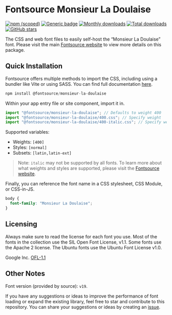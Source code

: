 # Fontsource Monsieur La Doulaise

[![npm (scoped)](https://img.shields.io/npm/v/@fontsource/monsieur-la-doulaise?color=brightgreen)](https://www.npmjs.com/package/@fontsource/monsieur-la-doulaise) [![Generic badge](https://img.shields.io/badge/fontsource-passing-brightgreen)](https://github.com/fontsource/fontsource) [![Monthly downloads](https://badgen.net/npm/dm/@fontsource/monsieur-la-doulaise)](https://github.com/fontsource/fontsource) [![Total downloads](https://badgen.net/npm/dt/@fontsource/monsieur-la-doulaise)](https://github.com/fontsource/fontsource) [![GitHub stars](https://img.shields.io/github/stars/fontsource/fontsource.svg?style=social&label=Star)](https://github.com/fontsource/fontsource/stargazers)

The CSS and web font files to easily self-host the “Monsieur La Doulaise” font. Please visit the main [Fontsource website](https://fontsource.org/fonts/monsieur-la-doulaise) to view more details on this package.

## Quick Installation

Fontsource offers multiple methods to import the CSS, including using a bundler like Vite or using SASS. You can find full documentation [here](https://fontsource.org/docs/getting-started/introduction).

```javascript
npm install @fontsource/monsieur-la-doulaise
```

Within your app entry file or site component, import it in.

```javascript
import "@fontsource/monsieur-la-doulaise"; // Defaults to weight 400
import "@fontsource/monsieur-la-doulaise/400.css"; // Specify weight
import "@fontsource/monsieur-la-doulaise/400-italic.css"; // Specify weight and style
```

Supported variables:
- Weights: `[400]`
- Styles: `[normal]`
- Subsets: `[latin,latin-ext]`

> Note: `italic` may not be supported by all fonts. To learn more about what weights and styles are supported, please visit the [Fontsource website](https://fontsource.org/fonts/monsieur-la-doulaise).

Finally, you can reference the font name in a CSS stylesheet, CSS Module, or CSS-in-JS.

```css
body {
  font-family: "Monsieur La Doulaise";
}
```

## Licensing
Always make sure to read the license for each font you use. Most of the fonts in the collection use the SIL Open Font License, v1.1. Some fonts use the Apache 2 license. The Ubuntu fonts use the Ubuntu Font License v1.0.

Google Inc.
[OFL-1.1](http://scripts.sil.org/OFL)

## Other Notes
Font version (provided by source): `v19`.

If you have any suggestions or ideas to improve the performance of font loading or expand the existing library, feel free to star and contribute to this repository. You can share your suggestions or ideas by creating an [issue](https://github.com/fontsource/fontsource/issues).